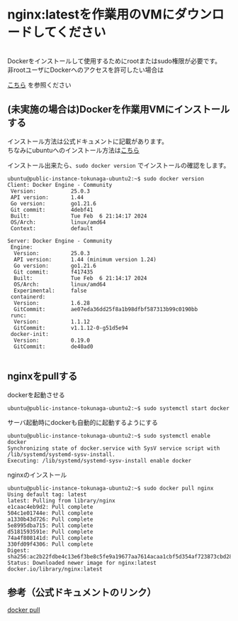 # nginx:latestを作業用のVMにダウンロードしてください
<br>
Dockerをインストールして使用するためにrootまたはsudo権限が必要です。<br>
非rootユーザにDockerへのアクセスを許可したい場合は

[こちら](https://docs.docker.com/engine/install/linux-postinstall/#manage-docker-as-a-non-root-user/)
を参照ください

## (未実施の場合は)Dockerを作業用VMにインストールする
インストール方法は公式ドキュメントに記載があります。<br>
ちなみにubuntuへのインストール方法は[こちら](https://docs.docker.com/engine/install/ubuntu/)
<br>

インストール出来たら、`sudo docker version` でインストールの確認をします。

```console
ubuntu@public-instance-tokunaga-ubuntu2:~$ sudo docker version
Client: Docker Engine - Community
 Version:           25.0.3
 API version:       1.44
 Go version:        go1.21.6
 Git commit:        4debf41
 Built:             Tue Feb  6 21:14:17 2024
 OS/Arch:           linux/amd64
 Context:           default

Server: Docker Engine - Community
 Engine:
  Version:          25.0.3
  API version:      1.44 (minimum version 1.24)
  Go version:       go1.21.6
  Git commit:       f417435
  Built:            Tue Feb  6 21:14:17 2024
  OS/Arch:          linux/amd64
  Experimental:     false
 containerd:
  Version:          1.6.28
  GitCommit:        ae07eda36dd25f8a1b98dfbf587313b99c0190bb
 runc:
  Version:          1.1.12
  GitCommit:        v1.1.12-0-g51d5e94
 docker-init:
  Version:          0.19.0
  GitCommit:        de40ad0


```

## nginxをpullする

dockerを起動させる
```console
ubuntu@public-instance-tokunaga-ubuntu2:~$ sudo systemctl start docker
```

サーバ起動時にdockerも自動的に起動するようにする
```console
ubuntu@public-instance-tokunaga-ubuntu2:~$ sudo systemctl enable docker
Synchronizing state of docker.service with SysV service script with /lib/systemd/systemd-sysv-install.
Executing: /lib/systemd/systemd-sysv-install enable docker
```

nginxのインストール
```console
ubuntu@public-instance-tokunaga-ubuntu2:~$ sudo docker pull nginx
Using default tag: latest
latest: Pulling from library/nginx
e1caac4eb9d2: Pull complete 
504c1e01744e: Pull complete 
a1330b43d726: Pull complete 
5e8995dba715: Pull complete 
d5181593591e: Pull complete 
74a4f808141d: Pull complete 
330fd09f4306: Pull complete 
Digest: sha256:ac2b22fdbe4c13e6f3be8c5fe9a19677aa7614acaa1cbf5d354af723873cbd28
Status: Downloaded newer image for nginx:latest
docker.io/library/nginx:latest
```

## 参考（公式ドキュメントのリンク）
[docker pull ](https://docs.docker.com/engine/reference/commandline/image_pull/)




